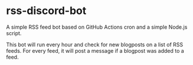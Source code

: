 # rss-discord-bot
A simple RSS feed bot based on GitHub Actions cron and a simple Node.js script.

This bot will run every hour and check for new blogposts on a list of RSS feeds. For every feed, it will post a message if a blogpost was added to a feed.
